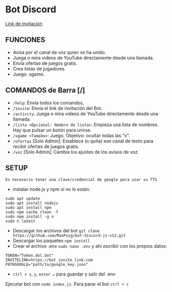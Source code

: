 # Bot Discord
[Link de invitación](https://bot.maxpuig.com)

## FUNCIONES
- Avisa por el canal de voz quien se ha unido.
- Juega o mira videos de YouTube directamente desde una llamada.
- Envía ofertas de juegos gratis.
- Crea listas de jugadores.
- Juego: xgame.

## COMANDOS de Barra [/]
- `/help`: Envía todos los comandos.
- `/invite`: Envía el link de invitación del Bot.
- `/activity`: Juega o mira videos de YouTube directamente desde una llamada.
- `/lista <Opcional: Nombre de lista>`: Empieza una lista de nombres. Hay que pulsar un botón para unirse.
- `/xgame <Tamaño>`: Juego. Objetivo: ocultar todas las "x".
- `/ofertas` [Solo Admin]: Establece (o quita) ese canal de texto para recibir ofertas de juegos gratis.
- `/voz` [Solo Admin]: Cambia los ajustes de los avisos de voz.

## SETUP
```Es necesario tener una clave/credencial de google para usar su TTS```
- instalar node.js y npm si no lo están:
```
sudo apt update
sudo apt install nodejs
sudo apt install npm
sudo npm cache clean -f
sudo npm install -g n
sudo n latest
```
- Descargar los archivos del bot ```git clone https://github.com/MaxPuig/bot-discord-js-v13.git```
- Descargar los paquetes ```npm install```
- Crear el archivo .env ```sudo nano .env``` y ahí escribir con los propios datos:
```
TOKEN="Token.del.bot"
INVITELINK=https://bot_invite_link.com
PATHGOOGLE="path/to/google_key.json"
```
- ```ctrl + x```, ```y```, ```enter ↵``` para guardar y salir del .env

Ejecutar bot con ```node index.js```. 
Para parar el bot ```ctrl + c```
